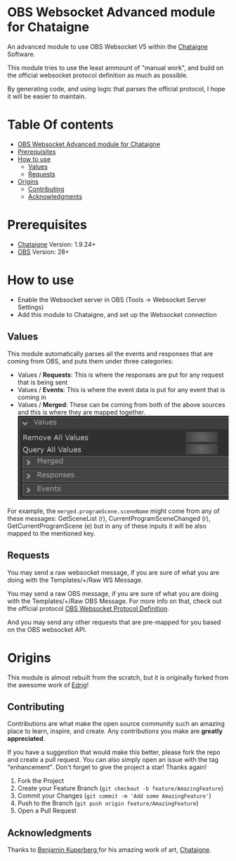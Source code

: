 # OBS Websocket Advanced module for Chataigne
An advanced module to use OBS Websocket V5 within the [Chataigne](http://benjamin.kuperberg.fr/chataigne/en) Software.

This module tries to use the least ammount of "manual work", and build on the official websocket protocol definition as much as possible.

By generating code, and using logic that parses the official protocol, I hope it will be easier to maintain.

<h1>Table Of contents</h1>

<!-- TOC -->
* [OBS Websocket Advanced module for Chataigne](#obs-websocket-advanced-module-for-chataigne)
* [Prerequisites](#prerequisites)
* [How to use](#how-to-use)
  * [Values](#values)
  * [Requests](#requests)
* [Origins](#origins)
  * [Contributing](#contributing)
  * [Acknowledgments](#acknowledgments)
<!-- TOC -->

# Prerequisites
 * [Chataigne](https://benjamin.kuperberg.fr/chataigne/en) Version: 1.9.24+
 * [OBS](https://obsproject.com) Version: 28+


# How to use
 * Enable the Websocket server in OBS (Tools -> Websocket Server Settings) 
 * Add this module to Chataigne, and set up the Websocket connection

## Values
This module automatically parses all the events and responses that are coming from OBS, and
puts them under three categories:

 * Values / **Requests**: This is where the responses are put for any request that is being sent
 * Values / **Events**: This is where the event data is put for any event that is coming in
 * Values / **Merged**: These can be coming from both of the above sources and this is where they are mapped together.
![](docs/values.png)

For example, the `merged.programScene.sceneName` might come from any of these messages: GetSceneList (r), CurrentProgramSceneChanged (r), GetCurrentProgramScene (e) 
but in any of these inputs it will be also mapped to the mentioned key.

## Requests
You may send a raw websocket message, if you are sure of what you are doing with the Templates/+/Raw WS Message.

You may send a raw OBS message, if you are sure of what you are doing with the Templates/+/Raw OBS Message.
For more info on that, check out the official protocol [OBS Websocket Protocol Definition](https://github.com/obsproject/obs-websocket/blob/master/docs/generated/protocol.md#requests).

And you may send any other requests that are pre-mapped for you based on the OBS websocket API.


# Origins
This module is almost rebuilt from the scratch, but it is originally forked from the awesome work of [Edrig](https://github.com/Edrig/OBS-Websocket-Chataigne-Module)!



<!-- Contributing -->
## Contributing
Contributions are what make the open source community such an amazing place to learn, inspire, and create. Any contributions you make are **greatly appreciated**.

If you have a suggestion that would make this better, please fork the repo and create a pull request. You can also simply open an issue with the tag "enhancement".
Don't forget to give the project a star! Thanks again!

1. Fork the Project
2. Create your Feature Branch (`git checkout -b feature/AmazingFeature`)
3. Commit your Changes (`git commit -m 'Add some AmazingFeature'`)
4. Push to the Branch (`git push origin feature/AmazingFeature`)
5. Open a Pull Request

## Acknowledgments

Thanks to [Benjamin Kuperberg ](https://benjamin.kuperberg.fr/) for his amazing work of art, [Chataigne](http://benjamin.kuperberg.fr/chataigne/en).
